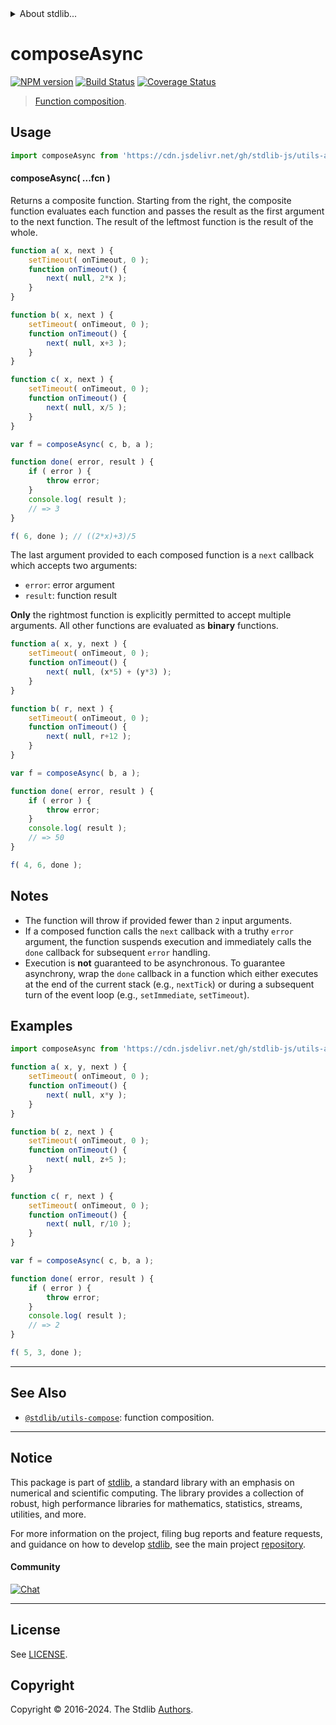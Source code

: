 <!--

@license Apache-2.0

Copyright (c) 2018 The Stdlib Authors.

Licensed under the Apache License, Version 2.0 (the "License");
you may not use this file except in compliance with the License.
You may obtain a copy of the License at

   http://www.apache.org/licenses/LICENSE-2.0

Unless required by applicable law or agreed to in writing, software
distributed under the License is distributed on an "AS IS" BASIS,
WITHOUT WARRANTIES OR CONDITIONS OF ANY KIND, either express or implied.
See the License for the specific language governing permissions and
limitations under the License.

-->


<details>
  <summary>
    About stdlib...
  </summary>
  <p>We believe in a future in which the web is a preferred environment for numerical computation. To help realize this future, we've built stdlib. stdlib is a standard library, with an emphasis on numerical and scientific computation, written in JavaScript (and C) for execution in browsers and in Node.js.</p>
  <p>The library is fully decomposable, being architected in such a way that you can swap out and mix and match APIs and functionality to cater to your exact preferences and use cases.</p>
  <p>When you use stdlib, you can be absolutely certain that you are using the most thorough, rigorous, well-written, studied, documented, tested, measured, and high-quality code out there.</p>
  <p>To join us in bringing numerical computing to the web, get started by checking us out on <a href="https://github.com/stdlib-js/stdlib">GitHub</a>, and please consider <a href="https://opencollective.com/stdlib">financially supporting stdlib</a>. We greatly appreciate your continued support!</p>
</details>

# composeAsync

[![NPM version][npm-image]][npm-url] [![Build Status][test-image]][test-url] [![Coverage Status][coverage-image]][coverage-url] <!-- [![dependencies][dependencies-image]][dependencies-url] -->

> [Function composition][function-composition].

<!-- Section to include introductory text. Make sure to keep an empty line after the intro `section` element and another before the `/section` close. -->

<section class="intro">

</section>

<!-- /.intro -->

<!-- Package usage documentation. -->



<section class="usage">

## Usage

```javascript
import composeAsync from 'https://cdn.jsdelivr.net/gh/stdlib-js/utils-async-compose@deno/mod.js';
```

#### composeAsync( ...fcn )

Returns a composite function. Starting from the right, the composite function evaluates each function and passes the result as the first argument to the next function. The result of the leftmost function is the result of the whole.

```javascript
function a( x, next ) {
    setTimeout( onTimeout, 0 );
    function onTimeout() {
        next( null, 2*x );
    }
}

function b( x, next ) {
    setTimeout( onTimeout, 0 );
    function onTimeout() {
        next( null, x+3 );
    }
}

function c( x, next ) {
    setTimeout( onTimeout, 0 );
    function onTimeout() {
        next( null, x/5 );
    }
}

var f = composeAsync( c, b, a );

function done( error, result ) {
    if ( error ) {
        throw error;
    }
    console.log( result );
    // => 3
}

f( 6, done ); // ((2*x)+3)/5
```

The last argument provided to each composed function is a `next` callback which accepts two arguments:

-   `error`: error argument
-   `result`: function result

**Only** the rightmost function is explicitly permitted to accept multiple arguments. All other functions are evaluated as **binary** functions.

```javascript
function a( x, y, next ) {
    setTimeout( onTimeout, 0 );
    function onTimeout() {
        next( null, (x*5) + (y*3) );
    }
}

function b( r, next ) {
    setTimeout( onTimeout, 0 );
    function onTimeout() {
        next( null, r+12 );
    }
}

var f = composeAsync( b, a );

function done( error, result ) {
    if ( error ) {
        throw error;
    }
    console.log( result );
    // => 50
}

f( 4, 6, done );
```

</section>

<!-- /.usage -->

<!-- Package usage notes. Make sure to keep an empty line after the `section` element and another before the `/section` close. -->

<section class="notes">

## Notes

-   The function will throw if provided fewer than `2` input arguments.
-   If a composed function calls the `next` callback with a truthy `error` argument, the function suspends execution and immediately calls the `done` callback for subsequent `error` handling.
-   Execution is **not** guaranteed to be asynchronous. To guarantee asynchrony, wrap the `done` callback in a function which either executes at the end of the current stack (e.g., `nextTick`) or during a subsequent turn of the event loop (e.g., `setImmediate`, `setTimeout`).

</section>

<!-- /.notes -->

<!-- Package usage examples. -->

<section class="examples">

## Examples

<!-- eslint no-undef: "error" -->

```javascript
import composeAsync from 'https://cdn.jsdelivr.net/gh/stdlib-js/utils-async-compose@deno/mod.js';

function a( x, y, next ) {
    setTimeout( onTimeout, 0 );
    function onTimeout() {
        next( null, x*y );
    }
}

function b( z, next ) {
    setTimeout( onTimeout, 0 );
    function onTimeout() {
        next( null, z+5 );
    }
}

function c( r, next ) {
    setTimeout( onTimeout, 0 );
    function onTimeout() {
        next( null, r/10 );
    }
}

var f = composeAsync( c, b, a );

function done( error, result ) {
    if ( error ) {
        throw error;
    }
    console.log( result );
    // => 2
}

f( 5, 3, done );
```

</section>

<!-- /.examples -->

<!-- Section to include cited references. If references are included, add a horizontal rule *before* the section. Make sure to keep an empty line after the `section` element and another before the `/section` close. -->

<section class="references">

</section>

<!-- /.references -->

<!-- Section for related `stdlib` packages. Do not manually edit this section, as it is automatically populated. -->

<section class="related">

* * *

## See Also

-   <span class="package-name">[`@stdlib/utils-compose`][@stdlib/utils/compose]</span><span class="delimiter">: </span><span class="description">function composition.</span>

</section>

<!-- /.related -->

<!-- Section for all links. Make sure to keep an empty line after the `section` element and another before the `/section` close. -->


<section class="main-repo" >

* * *

## Notice

This package is part of [stdlib][stdlib], a standard library with an emphasis on numerical and scientific computing. The library provides a collection of robust, high performance libraries for mathematics, statistics, streams, utilities, and more.

For more information on the project, filing bug reports and feature requests, and guidance on how to develop [stdlib][stdlib], see the main project [repository][stdlib].

#### Community

[![Chat][chat-image]][chat-url]

---

## License

See [LICENSE][stdlib-license].


## Copyright

Copyright &copy; 2016-2024. The Stdlib [Authors][stdlib-authors].

</section>

<!-- /.stdlib -->

<!-- Section for all links. Make sure to keep an empty line after the `section` element and another before the `/section` close. -->

<section class="links">

[npm-image]: http://img.shields.io/npm/v/@stdlib/utils-async-compose.svg
[npm-url]: https://npmjs.org/package/@stdlib/utils-async-compose

[test-image]: https://github.com/stdlib-js/utils-async-compose/actions/workflows/test.yml/badge.svg?branch=v0.2.1
[test-url]: https://github.com/stdlib-js/utils-async-compose/actions/workflows/test.yml?query=branch:v0.2.1

[coverage-image]: https://img.shields.io/codecov/c/github/stdlib-js/utils-async-compose/main.svg
[coverage-url]: https://codecov.io/github/stdlib-js/utils-async-compose?branch=main

<!--

[dependencies-image]: https://img.shields.io/david/stdlib-js/utils-async-compose.svg
[dependencies-url]: https://david-dm.org/stdlib-js/utils-async-compose/main

-->

[chat-image]: https://img.shields.io/gitter/room/stdlib-js/stdlib.svg
[chat-url]: https://app.gitter.im/#/room/#stdlib-js_stdlib:gitter.im

[stdlib]: https://github.com/stdlib-js/stdlib

[stdlib-authors]: https://github.com/stdlib-js/stdlib/graphs/contributors

[umd]: https://github.com/umdjs/umd
[es-module]: https://developer.mozilla.org/en-US/docs/Web/JavaScript/Guide/Modules

[deno-url]: https://github.com/stdlib-js/utils-async-compose/tree/deno
[deno-readme]: https://github.com/stdlib-js/utils-async-compose/blob/deno/README.md
[umd-url]: https://github.com/stdlib-js/utils-async-compose/tree/umd
[umd-readme]: https://github.com/stdlib-js/utils-async-compose/blob/umd/README.md
[esm-url]: https://github.com/stdlib-js/utils-async-compose/tree/esm
[esm-readme]: https://github.com/stdlib-js/utils-async-compose/blob/esm/README.md
[branches-url]: https://github.com/stdlib-js/utils-async-compose/blob/main/branches.md

[stdlib-license]: https://raw.githubusercontent.com/stdlib-js/utils-async-compose/main/LICENSE

[function-composition]: https://en.wikipedia.org/wiki/Function_composition_%28computer_science%29

<!-- <related-links> -->

[@stdlib/utils/compose]: https://github.com/stdlib-js/utils-compose/tree/deno

<!-- </related-links> -->

</section>

<!-- /.links -->
